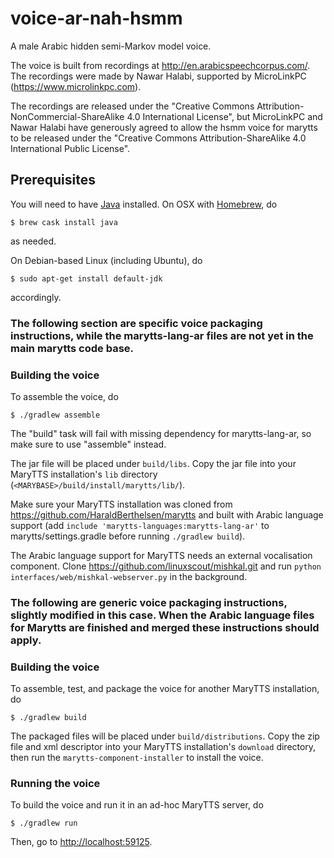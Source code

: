 # voice-ar-nah-hsmm

A male Arabic hidden semi-Markov model voice.

The voice is built from recordings at http://en.arabicspeechcorpus.com/.
The recordings were made by Nawar Halabi, supported by MicroLinkPC (https://www.microlinkpc.com).

The recordings are released under the "Creative Commons Attribution-NonCommercial-ShareAlike 4.0 International License", but MicroLinkPC and Nawar Halabi have generously agreed to allow the hsmm voice for marytts to be released under the "Creative Commons Attribution-ShareAlike 4.0 International Public License".


## Prerequisites

You will need to have [Java](https://www.java.com/) installed.
On OSX with [Homebrew](http://brew.sh/), do
```
$ brew cask install java
```
as needed.

On Debian-based Linux (including Ubuntu), do
```
$ sudo apt-get install default-jdk
```
accordingly.


### The following section are specific voice packaging instructions, while the marytts-lang-ar files are not yet in the main marytts code base.

### Building the voice

To assemble the voice, do
```
$ ./gradlew assemble
```
The "build" task will fail with missing dependency for marytts-lang-ar, so make sure to use "assemble" instead.


The jar file will be placed under `build/libs`.
Copy the jar file into your MaryTTS installation's `lib` directory (`<MARYBASE>/build/install/marytts/lib/`).

Make sure your MaryTTS installation was cloned from https://github.com/HaraldBerthelsen/marytts and built with Arabic language support (add `include 'marytts-languages:marytts-lang-ar'` to marytts/settings.gradle before running `./gradlew build`).

The Arabic language support for MaryTTS needs an external vocalisation component. Clone https://github.com/linuxscout/mishkal.git and run `python interfaces/web/mishkal-webserver.py` in the background.



### The following are generic voice packaging instructions, slightly modified in this case. When the Arabic language files for Marytts are finished and merged these instructions should apply.

### Building the voice

To assemble, test, and package the voice for another MaryTTS installation, do
```
$ ./gradlew build
```
The packaged files will be placed under `build/distributions`.
Copy the zip file and xml descriptor into your MaryTTS installation's `download` directory, then run the `marytts-component-installer` to install the voice.

### Running the voice

To build the voice and run it in an ad-hoc MaryTTS server, do
```
$ ./gradlew run
```
Then, go to [http://localhost:59125](http://localhost:59125/).

